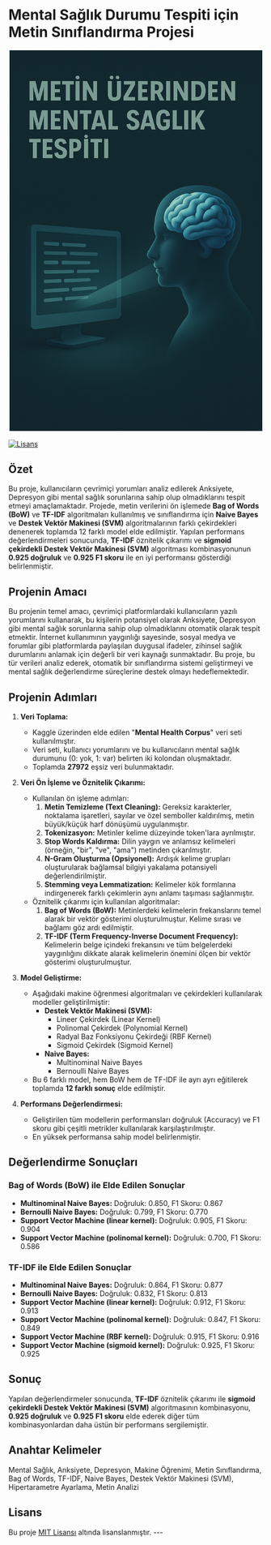 # Mental Sağlık Durumu Tespiti için Metin Sınıflandırma Projesi
<p align="center">
  <img src="mental_health.jpg" alt="Proje Kapak Fotoğrafı" width="500">
</p>

[![Lisans](https://img.shields.io/badge/License-MIT-yellow.svg)](https://opensource.org/licenses/MIT) 
## Özet

Bu proje, kullanıcıların çevrimiçi yorumları analiz edilerek Anksiyete, Depresyon gibi mental sağlık sorunlarına sahip olup olmadıklarını tespit etmeyi amaçlamaktadır. Projede, metin verilerini ön işlemede **Bag of Words (BoW)** ve **TF-IDF** algoritmaları kullanılmış ve sınıflandırma için **Naive Bayes** ve **Destek Vektör Makinesi (SVM)** algoritmalarının farklı çekirdekleri denenerek toplamda 12 farklı model elde edilmiştir. Yapılan performans değerlendirmeleri sonucunda, **TF-IDF** öznitelik çıkarımı ve **sigmoid çekirdekli Destek Vektör Makinesi (SVM)** algoritması kombinasyonunun **0.925 doğruluk** ve **0.925 F1 skoru** ile en iyi performansı gösterdiği belirlenmiştir.

## Projenin Amacı

Bu projenin temel amacı, çevrimiçi platformlardaki kullanıcıların yazılı yorumlarını kullanarak, bu kişilerin potansiyel olarak Anksiyete, Depresyon gibi mental sağlık sorunlarına sahip olup olmadıklarını otomatik olarak tespit etmektir. İnternet kullanımının yaygınlığı sayesinde, sosyal medya ve forumlar gibi platformlarda paylaşılan duygusal ifadeler, zihinsel sağlık durumlarını anlamak için değerli bir veri kaynağı sunmaktadır. Bu proje, bu tür verileri analiz ederek, otomatik bir sınıflandırma sistemi geliştirmeyi ve mental sağlık değerlendirme süreçlerine destek olmayı hedeflemektedir.

## Projenin Adımları

1.  **Veri Toplama:**
    * Kaggle üzerinden elde edilen "**Mental Health Corpus**" veri seti kullanılmıştır.
    * Veri seti, kullanıcı yorumlarını ve bu kullanıcıların mental sağlık durumunu (0: yok, 1: var) belirten iki kolondan oluşmaktadır.
    * Toplamda **27972** eşsiz veri bulunmaktadır.

2.  **Veri Ön İşleme ve Öznitelik Çıkarımı:**
    * Kullanılan ön işleme adımları:
        1.  **Metin Temizleme (Text Cleaning):** Gereksiz karakterler, noktalama işaretleri, sayılar ve özel semboller kaldırılmış, metin büyük/küçük harf dönüşümü uygulanmıştır.
        2.  **Tokenizasyon:** Metinler kelime düzeyinde token'lara ayrılmıştır.
        3.  **Stop Words Kaldırma:** Dilin yaygın ve anlamsız kelimeleri (örneğin, "bir", "ve", "ama") metinden çıkarılmıştır.
        4.  **N-Gram Oluşturma (Opsiyonel):** Ardışık kelime grupları oluşturularak bağlamsal bilgiyi yakalama potansiyeli değerlendirilmiştir.
        5.  **Stemming veya Lemmatization:** Kelimeler kök formlarına indirgenerek farklı çekimlerin aynı anlamı taşıması sağlanmıştır.
    * Öznitelik çıkarımı için kullanılan algoritmalar:
        1.  **Bag of Words (BoW):** Metinlerdeki kelimelerin frekanslarını temel alarak bir vektör gösterimi oluşturulmuştur. Kelime sırası ve bağlamı göz ardı edilmiştir.
        2.  **TF-IDF (Term Frequency-Inverse Document Frequency):** Kelimelerin belge içindeki frekansını ve tüm belgelerdeki yaygınlığını dikkate alarak kelimelerin önemini ölçen bir vektör gösterimi oluşturulmuştur.

3.  **Model Geliştirme:**
    * Aşağıdaki makine öğrenmesi algoritmaları ve çekirdekleri kullanılarak modeller geliştirilmiştir:
        * **Destek Vektör Makinesi (SVM):**
            * Lineer Çekirdek (Linear Kernel)
            * Polinomal Çekirdek (Polynomial Kernel)
            * Radyal Baz Fonksiyonu Çekirdeği (RBF Kernel)
            * Sigmoid Çekirdek (Sigmoid Kernel)
        * **Naive Bayes:**
            * Multinominal Naive Bayes
            * Bernoulli Naive Bayes
    * Bu 6 farklı model, hem BoW hem de TF-IDF ile ayrı ayrı eğitilerek toplamda **12 farklı sonuç** elde edilmiştir.

4.  **Performans Değerlendirmesi:**
    * Geliştirilen tüm modellerin performansları doğruluk (Accuracy) ve F1 skoru gibi çeşitli metrikler kullanılarak karşılaştırılmıştır.
    * En yüksek performansa sahip model belirlenmiştir.

## Değerlendirme Sonuçları

### Bag of Words (BoW) ile Elde Edilen Sonuçlar


* **Multinominal Naive Bayes:** Doğruluk: 0.850, F1 Skoru: 0.867
* **Bernoulli Naive Bayes:** Doğruluk: 0.799, F1 Skoru: 0.770
* **Support Vector Machine (linear kernel):** Doğruluk: 0.905, F1 Skoru: 0.904
* **Support Vector Machine (polinomal kernel):** Doğruluk: 0.700, F1 Skoru: 0.586

### TF-IDF ile Elde Edilen Sonuçlar


* **Multinominal Naive Bayes:** Doğruluk: 0.864, F1 Skoru: 0.877
* **Bernoulli Naive Bayes:** Doğruluk: 0.832, F1 Skoru: 0.813
* **Support Vector Machine (linear kernel):** Doğruluk: 0.912, F1 Skoru: 0.913
* **Support Vector Machine (polinomal kernel):** Doğruluk: 0.847, F1 Skoru: 0.849
* **Support Vector Machine (RBF kernel):** Doğruluk: 0.915, F1 Skoru: 0.916
* **Support Vector Machine (sigmoid kernel):** Doğruluk: 0.925, F1 Skoru: 0.925

## Sonuç

Yapılan değerlendirmeler sonucunda, **TF-IDF** öznitelik çıkarımı ile **sigmoid çekirdekli Destek Vektör Makinesi (SVM)** algoritmasının kombinasyonu, **0.925 doğruluk** ve **0.925 F1 skoru** elde ederek diğer tüm kombinasyonlardan daha üstün bir performans sergilemiştir.

## Anahtar Kelimeler

Mental Sağlık, Anksiyete, Depresyon, Makine Öğrenimi, Metin Sınıflandırma, Bag of Words, TF-IDF, Naive Bayes, Destek Vektör Makinesi (SVM), Hipertarametre Ayarlama, Metin Analizi

## Lisans

Bu proje [MIT Lisansı](https://opensource.org/licenses/MIT) altında lisanslanmıştır. ---
